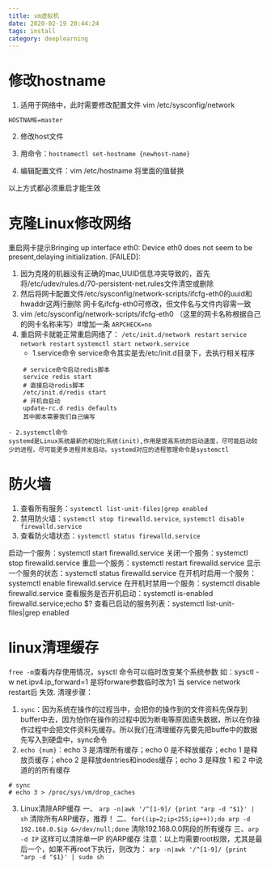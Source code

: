 ```yaml
---
title: vm虚拟机
date: 2020-02-19 20:44:24
tags: install
category: deeplearning
---
```


# 修改hostname
1. 适用于网络中，此时需要修改配置文件   vim  /etc/sysconfig/network
```
HOSTNAME=master
```
2. 修改host文件

3. 用命令：`hostnamectl set-hostname {newhost-name}`

4. 编辑配置文件：vim  /etc/hostname  将里面的值替换

以上方式都必须重启才能生效

# 克隆Linux修改网络
重启网卡提示Bringing up interface eth0:  Device eth0 does not seem to be present,delaying initialization.                    [FAILED]:
1. 因为克隆的机器没有正确的mac,UUID信息冲突导致的，首先将/etc/udev/rules.d/70-persistent-net.rules文件清空或删除
2. 然后将网卡配置文件/etc/sysconfig/network-scripts/ifcfg-eth0的uuid和hwaddr这两行删除
网卡名ifcfg-eth0可修改，但文件名与文件内容需一致
3. vim /etc/sysconfig/network-scripts/ifcfg-eth0  （这里的网卡名称根据自己的网卡名称来写）#增加一条  `ARPCHECK=no`
4. 重启网卡就能正常重启网络了：
`/etc/init.d/network restart`
`service network restart`
`systemctl start network.service`
	- 1.service命令
	service命令其实是去/etc/init.d目录下，去执行相关程序
```
	# service命令启动redis脚本
	service redis start
	# 直接启动redis脚本
	/etc/init.d/redis start
	# 开机自启动
	update-rc.d redis defaults
	其中脚本需要我们自己编写
```
	- 2.systemctl命令
	systemd是Linux系统最新的初始化系统(init),作用是提高系统的启动速度，尽可能启动较少的进程，尽可能更多进程并发启动。systemd对应的进程管理命令是systemctl

# 防火墙
1. 查看所有服务：`systemctl list-unit-files|grep enabled`
2. 禁用防火墙：`systemctl stop firewalld.service`, `systemctl disable firewalld.service`
3. 查看防火墙状态：`systemctl status firewalld.service`

启动一个服务：systemctl start firewalld.service
关闭一个服务：systemctl stop firewalld.service
重启一个服务：systemctl restart firewalld.service
显示一个服务的状态：systemctl status firewalld.service
在开机时启用一个服务：systemctl enable firewalld.service
在开机时禁用一个服务：systemctl disable firewalld.service
查看服务是否开机启动：systemctl is-enabled firewalld.service;echo $?
查看已启动的服务列表：systemctl list-unit-files|grep enabled

# linux清理缓存
`free -m`查看内存使用情况，sysctl 命令可以临时改变某个系统参数  如：sysctl -w net.ipv4.ip_forward=1 是将forware参数临时改为1 当 service network restart后 失效.
清理步骤：
1. `sync`：因为系统在操作的过程当中，会把你的操作到的文件资料先保存到buffer中去，因为怕你在操作的过程中因为断电等原因遗失数据，所以在你操作过程中会把文件资料先缓存。所以我们在清理缓存先要先把buffe中的数据先写入到硬盘中，sync命令
2. `echo {num}`：echo 3 是清理所有缓存；echo 0 是不释放缓存；echo 1 是释放页缓存；ehco 2 是释放dentries和inodes缓存；echo 3 是释放 1 和 2 中说道的的所有缓存
```
# sync
# echo 3 > /proc/sys/vm/drop_caches
```
3. Linux清除ARP缓存
一、 `arp -n|awk '/^[1-9]/ {print "arp -d "$1}' | sh`
清除所有ARP缓存，推荐！
二、`for((ip=2;ip<255;ip++));do arp -d 192.168.0.$ip &>/dev/null;done`
清除192.168.0.0网段的所有缓存
三、`arp -d IP`
这样可以清除单一IP 的ARP缓存
注意：以上均需要root权限，尤其是最后一个，如果不再root下执行，则改为：
`arp -n|awk '/^[1-9]/ {print "arp -d "$1}' | sudo sh`
